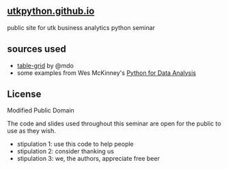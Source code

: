 ## [utkpython.github.io](http://utkpython.github.io)

public site for utk business analytics python seminar


## sources used
* [table-grid](https://github.com/mdo/table-grid) by @mdo
* some examples from Wes McKinney's [Python for Data Analysis](http://shop.oreilly.com/product/0636920023784.do)

## License
Modified Public Domain

The code and slides used throughout this seminar are open for the public to use as they wish.

* stipulation 1: use this code to help people
* stipulation 2: consider thanking us
* stipulation 3: we, the authors, appreciate free beer





